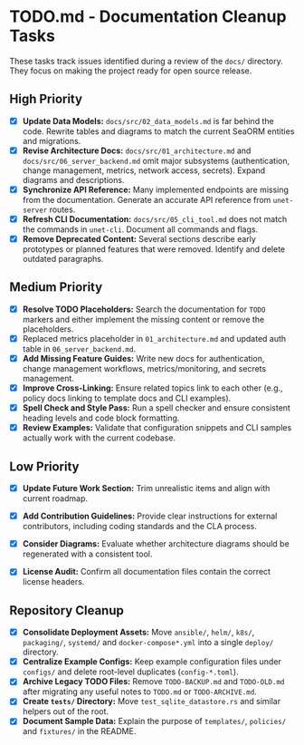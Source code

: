 # TODO.md - Documentation Cleanup Tasks

These tasks track issues identified during a review of the `docs/` directory. They focus on making the project ready for open source release.

## High Priority

 - [x] **Update Data Models:** `docs/src/02_data_models.md` is far behind the code. Rewrite tables and diagrams to match the current SeaORM entities and migrations.
 - [x] **Revise Architecture Docs:** `docs/src/01_architecture.md` and `docs/src/06_server_backend.md` omit major subsystems (authentication, change management, metrics, network access, secrets). Expand diagrams and descriptions.
 - [x] **Synchronize API Reference:** Many implemented endpoints are missing from the documentation. Generate an accurate API reference from `unet-server` routes.
 - [x] **Refresh CLI Documentation:** `docs/src/05_cli_tool.md` does not match the commands in `unet-cli`. Document all commands and flags.
 - [x] **Remove Deprecated Content:** Several sections describe early prototypes or planned features that were removed. Identify and delete outdated paragraphs.

## Medium Priority

 - [x] **Resolve TODO Placeholders:** Search the documentation for `TODO` markers and either implement the missing content or remove the placeholders.
  - [x] Replaced metrics placeholder in `01_architecture.md` and updated auth table in `06_server_backend.md`.
- [x] **Add Missing Feature Guides:** Write new docs for authentication, change management workflows, metrics/monitoring, and secrets management.
- [x] **Improve Cross-Linking:** Ensure related topics link to each other (e.g., policy docs linking to template docs and CLI examples).
- [x] **Spell Check and Style Pass:** Run a spell checker and ensure consistent heading levels and code block formatting.
- [x] **Review Examples:** Validate that configuration snippets and CLI samples actually work with the current codebase.

## Low Priority

- [x] **Update Future Work Section:** Trim unrealistic items and align with current roadmap.
- [x] **Add Contribution Guidelines:** Provide clear instructions for external contributors, including coding standards and the CLA process.
- [x] **Consider Diagrams:** Evaluate whether architecture diagrams should be regenerated with a consistent tool.
- [x] **License Audit:** Confirm all documentation files contain the correct license headers.


## Repository Cleanup

 - [x] **Consolidate Deployment Assets:** Move `ansible/`, `helm/`, `k8s/`, `packaging/`, `systemd/` and `docker-compose*.yml` into a single `deploy/` directory.
 - [x] **Centralize Example Configs:** Keep example configuration files under `configs/` and delete root-level duplicates (`config-*.toml`).
 - [x] **Archive Legacy TODO Files:** Remove `TODO-BACKUP.md` and `TODO-OLD.md` after migrating any useful notes to `TODO.md` or `TODO-ARCHIVE.md`.
 - [x] **Create `tests/` Directory:** Move `test_sqlite_datastore.rs` and similar helpers out of the root.
 - [x] **Document Sample Data:** Explain the purpose of `templates/`, `policies/` and `fixtures/` in the README.
